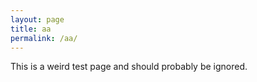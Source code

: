 ```yaml
---
layout: page
title: aa
permalink: /aa/
---
```


This is a weird test page and should probably be ignored.
